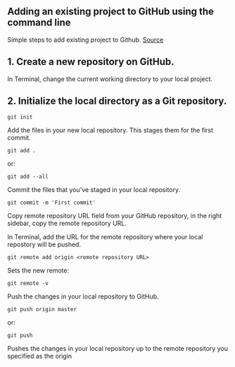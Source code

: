 ## Adding an existing project to GitHub using the command line

Simple steps to add existing project to Github. [Source](https://gist.github.com/alexpchin/102854243cd066f8b88e)

## 1. Create a new repository on GitHub.
In Terminal, change the current working directory to your local project.

## 2. Initialize the local directory as a Git repository.

	git init
	
Add the files in your new local repository. This stages them for the first commit.

	git add .

or:
	
	git add --all

Commit the files that you've staged in your local repository.

	git commit -m 'First commit'


Copy remote repository URL field from your GitHub repository, in the right sidebar, copy the remote repository URL.

In Terminal, add the URL for the remote repository where your local repostory will be pushed.

	git remote add origin <remote repository URL>
	
Sets the new remote:
	
	git remote -v

Push the changes in your local repository to GitHub.

	git push origin master

or:

    git push

Pushes the changes in your local repository up to the remote repository you specified as the origin

